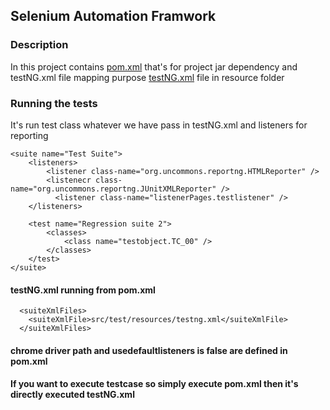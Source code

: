 ## Selenium Automation Framwork 

### Description
In this project contains [pom.xml](https://github.com/rmihirk/Selenium-Automation-Framwork/blob/master/pom.xml) that's for project jar dependency and testNG.xml file mapping purpose
[testNG.xml](https://github.com/rmihirk/Selenium-Automation-Framwork/blob/master/src/test/resources/testng.xml) file in resource folder

### Running the tests
It's run test class whatever we have pass in testNG.xml and listeners for reporting 
```
<suite name="Test Suite">
	<listeners>
  		<listener class-name="org.uncommons.reportng.HTMLReporter" />
	  	<listenecr class-name="org.uncommons.reportng.JUnitXMLReporter" />
		  <listener class-name="listenerPages.testlistener" />
	</listeners>

	<test name="Regression suite 2">
		<classes>
			<class name="testobject.TC_00" />
		</classes>
	</test>
</suite>
```

#### testNG.xml running from pom.xml
```
  <suiteXmlFiles>
    <suiteXmlFile>src/test/resources/testng.xml</suiteXmlFile>
  </suiteXmlFiles>
```

#### chrome driver path and usedefaultlisteners is false are defined in pom.xml
#### If you want to execute testcase so simply execute pom.xml then it's directly executed testNG.xml
